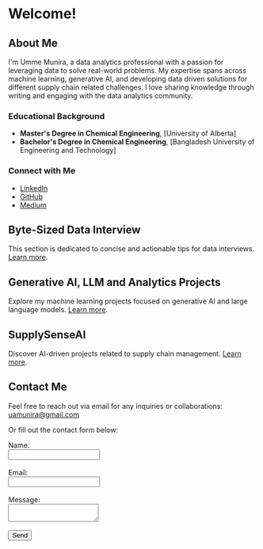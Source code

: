 # Welcome!

## About Me

I'm Umme Munira, a data analytics professional with a passion for leveraging data to solve real-world problems. My expertise spans across machine learning, generative AI, and developing data driven solutions for different supply chain related challenges. I love sharing knowledge through writing and engaging with the data analytics community.

### Educational Background

- **Master's Degree in Chemical Engineering**, [University of Alberta]
- **Bachelor's Degree in Chemical Engineering**, [Bangladesh University of Engineering and Technology]

### Connect with Me

- [LinkedIn](https://www.linkedin.com/in/uamunira/)
- [GitHub](https://github.com/ummeamunira)
- [Medium](https://medium.com/@ummeamunira)


## Byte-Sized Data Interview
This section is dedicated to concise and actionable tips for data interviews. [Learn more](data-interview.md).

## Generative AI, LLM and Analytics Projects
Explore my machine learning projects focused on generative AI and large language models. [Learn more](generative-ai.md).

## SupplySenseAI
Discover AI-driven projects related to supply chain management. [Learn more](supply-sense-ai.md).

## Contact Me

Feel free to reach out via email for any inquiries or collaborations: [uamunira@gmail.com](mailto:uamunira@gmail.com)

Or fill out the contact form below:

<form action="https://formspree.io/f/{your-form-id}" method="POST">
  <label for="name">Name:</label><br>
  <input type="text" id="name" name="name" required><br><br>
  <label for="email">Email:</label><br>
  <input type="email" id="email" name="email" required><br><br>
  <label for="message">Message:</label><br>
  <textarea id="message" name="message" required></textarea><br><br>
  <input type="submit" value="Send">
</form>

